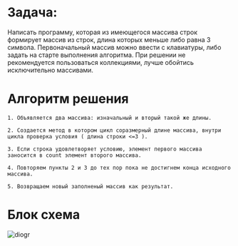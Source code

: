 # Задача:

Написать программу, которая из имеющегося массива строк формирует массив из строк, длина которых меньше либо равна 3 символа. Первоначальный массив можно ввести с клавиатуры, либо задать на старте выполнения алгоритма. При решении не рекомендуется пользоваться коллекциями, лучше обойтись исключительно массивами.

# Алгоритм решения 
    1. Объявляется два массива: изначальный и вторый такой же длины.

    2. Создается метод в котором цикл соразмерный длине массива, внутри цикла проверка условия ( длина строки <=3 ). 

    3. Если строка удовлетворяет условию, элемент первого массива заносится в count элемент второго массива.

    4. Повторяем пункты 2 и 3 до тех пор пока не достигнем конца исходного массива.

    5. Возвращаем новый заполненый массив как результат.



# Блок схема
![diogr](https://user-images.githubusercontent.com/118472007/210148779-a3d48b4c-4f7f-4f61-808e-0ec3cf8eabb4.png)
